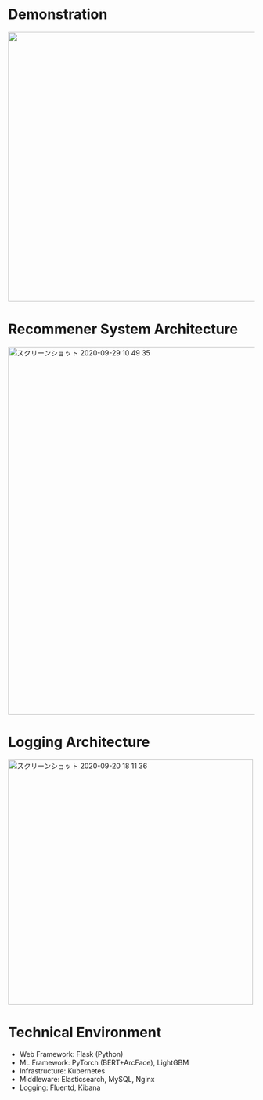 # Demonstration

<img src="https://user-images.githubusercontent.com/46510874/93713237-7895bf00-fb95-11ea-8f8a-2c35068cd9ef.gif" width="550">


# Recommener System Architecture

<img width="750" alt="スクリーンショット 2020-09-29 10 49 35" src="https://user-images.githubusercontent.com/46510874/94503468-84424f00-0241-11eb-8898-b3ad2c667de5.png">

# Logging Architecture

<img width="500" alt="スクリーンショット 2020-09-20 18 11 36" src="https://user-images.githubusercontent.com/46510874/93707843-ca761f00-fb6c-11ea-9c66-651a944dac6b.png">

# Technical Environment
 - Web Framework: Flask (Python)
 - ML Framework: PyTorch (BERT+ArcFace), LightGBM
 - Infrastructure: Kubernetes
 - Middleware: Elasticsearch, MySQL, Nginx
 - Logging: Fluentd, Kibana
